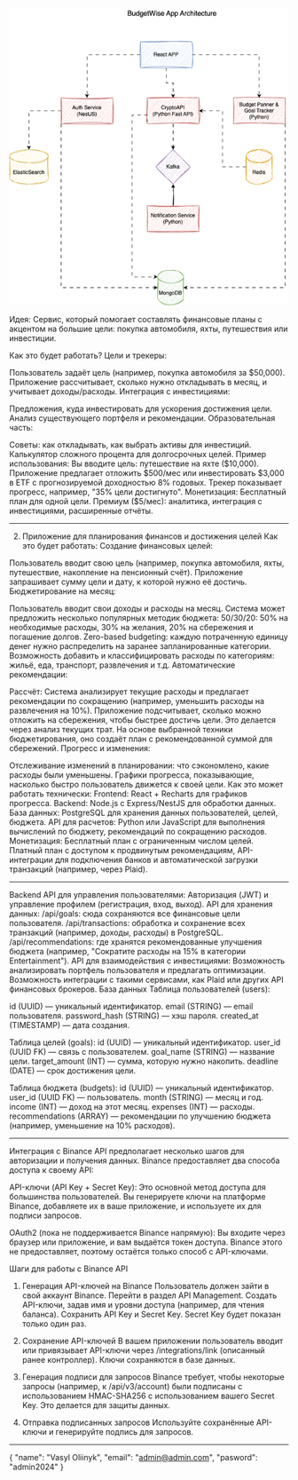 ![Diagram Description](Project-Acrhitecture.drawio.png)

Идея:
Сервис, который помогает составлять финансовые планы с акцентом на большие цели: покупка автомобиля, яхты, путешествия или инвестиции.

Как это будет работать?
Цели и трекеры:

Пользователь задаёт цель (например, покупка автомобиля за $50,000).
Приложение рассчитывает, сколько нужно откладывать в месяц, и учитывает доходы/расходы.
Интеграция с инвестициями:

Предложения, куда инвестировать для ускорения достижения цели.
Анализ существующего портфеля и рекомендации.
Образовательная часть:

Советы: как откладывать, как выбрать активы для инвестиций.
Калькулятор сложного процента для долгосрочных целей.
Пример использования:
Вы вводите цель: путешествие на яхте ($10,000).
Приложение предлагает отложить $500/мес или инвестировать $3,000 в ETF с прогнозируемой доходностью 8% годовых.
Трекер показывает прогресс, например, "35% цели достигнуто".
Монетизация:
Бесплатный план для одной цели.
Премиум ($5/мес): аналитика, интеграция с инвестициями, расширенные отчёты.

---

2. Приложение для планирования финансов и достижения целей
   Как это будет работать:
   Создание финансовых целей:

Пользователь вводит свою цель (например, покупка автомобиля, яхты, путешествие, накопление на пенсионный счёт).
Приложение запрашивает сумму цели и дату, к которой нужно её достичь.
Бюджетирование на месяц:

Пользователь вводит свои доходы и расходы на месяц.
Система может предложить несколько популярных методик бюджета:
50/30/20: 50% на необходимые расходы, 30% на желания, 20% на сбережения и погашение долгов.
Zero-based budgeting: каждую потраченную единицу денег нужно распределить на заранее запланированные категории.
Возможность добавить и классифицировать расходы по категориям: жильё, еда, транспорт, развлечения и т.д.
Автоматические рекомендации:

Рассчёт: Система анализирует текущие расходы и предлагает рекомендации по сокращению (например, уменьшить расходы на развлечения на 10%).
Приложение подсчитывает, сколько можно отложить на сбережения, чтобы быстрее достичь цели. Это делается через анализ текущих трат.
На основе выбранной техники бюджетирования, оно создаёт план с рекомендованной суммой для сбережений.
Прогресс и изменения:

Отслеживание изменений в планировании: что сэкономлено, какие расходы были уменьшены.
Графики прогресса, показывающие, насколько быстро пользователь движется к своей цели.
Как это может работать технически:
Frontend: React + Recharts для графиков прогресса.
Backend: Node.js с Express/NestJS для обработки данных.
База данных: PostgreSQL для хранения данных пользователей, целей, бюджета.
API для расчетов: Python или JavaScript для выполнения вычислений по бюджету, рекомендаций по сокращению расходов.
Монетизация:
Бесплатный план с ограниченным числом целей.
Платный план с доступом к продвинутым рекомендациям, API-интеграции для подключения банков и автоматической загрузки транзакций (например, через Plaid).

---

Backend
API для управления пользователями:
Авторизация (JWT) и управление профилем (регистрация, вход, выход).
API для хранения данных:
/api/goals: сюда сохраняются все финансовые цели пользователя.
/api/transactions: обработка и сохранение всех транзакций (например, доходы, расходы) в PostgreSQL.
/api/recommendations: где хранятся рекомендованные улучшения бюджета (например, "Сократите расходы на 15% в категории Entertainment").
API для взаимодействия с инвестициями:
Возможность анализировать портфель пользователя и предлагать оптимизации.
Возможность интеграции с такими сервисами, как Plaid или других API финансовых брокеров.
База данных
Таблица пользователей (users):

id (UUID) — уникальный идентификатор.
email (STRING) — email пользователя.
password_hash (STRING) — хэш пароля.
created_at (TIMESTAMP) — дата создания.

Таблица целей (goals):
id (UUID) — уникальный идентификатор.
user_id (UUID FK) — связь с пользователем.
goal_name (STRING) — название цели.
target_amount (INT) — сумма, которую нужно накопить.
deadline (DATE) — срок достижения цели.

Таблица бюджета (budgets):
id (UUID) — уникальный идентификатор.
user_id (UUID FK) — пользователь.
month (STRING) — месяц и год.
income (INT) — доход на этот месяц.
expenses (INT) — расходы.
recommendations (ARRAY) — рекомендации по улучшению бюджета (например, уменьшение на 10% расходов).

---

Интеграция с Binance API предполагает несколько шагов для авторизации и получения данных. Binance предоставляет два способа доступа к своему API:

API-ключи (API Key + Secret Key): Это основной метод доступа для большинства пользователей. Вы генерируете ключи на платформе Binance, добавляете их в ваше приложение, и используете их для подписи запросов.

OAuth2 (пока не поддерживается Binance напрямую): Вы входите через браузер или приложение, и вам выдаётся токен доступа. Binance этого не предоставляет, поэтому остаётся только способ с API-ключами.

Шаги для работы с Binance API

1. Генерация API-ключей на Binance
   Пользователь должен зайти в свой аккаунт Binance.
   Перейти в раздел API Management.
   Создать API-ключи, задав имя и уровни доступа (например, для чтения баланса).
   Сохранить API Key и Secret Key. Secret Key будет показан только один раз.
2. Сохранение API-ключей
   В вашем приложении пользователь вводит или привязывает API-ключи через /integrations/link (описанный ранее контроллер).
   Ключи сохраняются в базе данных.
3. Генерация подписи для запросов
   Binance требует, чтобы некоторые запросы (например, к /api/v3/account) были подписаны с использованием HMAC-SHA256 с использованием вашего Secret Key. Это делается для защиты данных.

4. Отправка подписанных запросов
   Используйте сохранённые API-ключи и генерируйте подпись для запросов.

---

{
"name": "Vasyl Oliinyk",
"email": "admin@admin.com",
"pasword": "admin2024"
}

